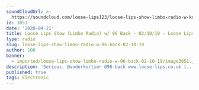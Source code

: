 ```yaml
---
soundCloudUrl: >-
  https://soundcloud.com/loose-lips123/loose-lips-show-limbo-radio-w-kortzer-96-back-02102019
id: 3851
date: '2020-04-21'
title: Loose Lips Show (Limbo Radio) w/ 96 Back - 02/10/19 - Loose Lips
type: radio
slug: loose-lips-show-limbo-radio-w-96-back-02-10-19
author: 100
banner:
  - imported/loose-lips-show-limbo-radio-w-96-back-02-10-19/image3851.jpeg
description: 'Serious. @auderkortzer @96-back www.loose-lips.co.uk [...]Read More...'
published: true
tags: Electronic
---
```

